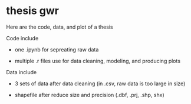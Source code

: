# thesis gwr

Here are the code, data, and plot of a thesis

Code include 

* one .ipynb for sepreating raw data 

* multiple .r files use for data cleaning, modeling, and producing plots

Data include

* 3 sets of data after data cleaning (in .csv, raw data is too large in size)

* shapefile after reduce size and precision (.dbf, .prj, .shp, shx)

